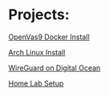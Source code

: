 # Projects:
[OpenVas9 Docker Install](open-vas-install.md)

[Arch Linux Install](arch-linux-install.md)

[WireGuard on Digital Ocean](wireguard-vpn.md)

[Home Lab Setup](home-lab.md)
